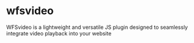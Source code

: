 # wfsvideo
WFSvideo is a lightweight and versatile JS plugin designed to seamlessly integrate video playback into your website

